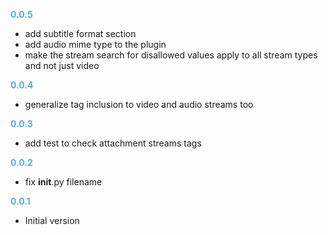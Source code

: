 
**<span style="color:#56adda">0.0.5</span>**
- add subtitle format section
- add audio mime type to the plugin
- make the stream search for disallowed values apply to all stream types and not just video

**<span style="color:#56adda">0.0.4</span>**
- generalize tag inclusion to video and audio streams too

**<span style="color:#56adda">0.0.3</span>**
- add test to check attachment streams tags

**<span style="color:#56adda">0.0.2</span>**
- fix __init__.py filename

**<span style="color:#56adda">0.0.1</span>**
- Initial version
